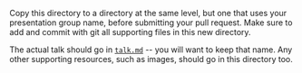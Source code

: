 Copy this directory to a directory at the same level, but one that
uses your presentation group name, before submitting your pull
request. Make sure to add and commit with git all supporting files in
this new directory.

The actual talk should go in [`talk.md`](talk.md) -- you will want to
keep that name. Any other supporting resources, such as images, should
go in this directory too.

